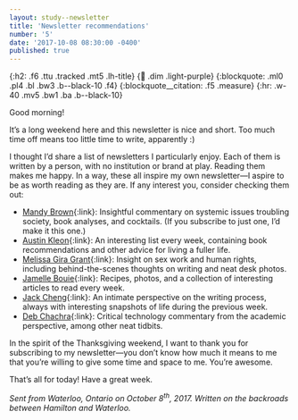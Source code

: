 ```yaml
---
layout: study--newsletter
title: 'Newsletter recommendations'
number: '5'
date: '2017-10-08 08:30:00 -0400'
published: true
---
```


{:h2: .f6 .ttu .tracked .mt5 .lh-title}
{:link: .dim .light-purple}
{:blockquote: .ml0 .pl4 .bl .bw3 .b--black-10 .f4}
{:blockquote__citation: .f5 .measure}
{:hr: .w-40 .mv5 .bw1 .ba .b--black-10}

Good morning!

It’s a long weekend here and this newsletter is nice and short. Too much time off means too little time to write, apparently :)

I thought I’d share a list of newsletters I particularly enjoy. Each of them is written by a person, with no institution or brand at play. Reading them makes me happy. In a way, these all inspire my own newsletter—I aspire to be as worth reading as they are. If any interest you, consider checking them out:

* [Mandy Brown](https://tinyletter.com/aworkinglibrary){:link}: Insightful commentary on systemic issues troubling society, book analyses, and cocktails. (If you subscribe to just one, I’d make it this one.)
* [Austin Kleon](https://austinkleon.com/newsletter/){:link}: An interesting list every week, containing book recommendations and other advice for living a fuller life.
* [Melissa Gira Grant](http://melissagiragrant.com/letters/){:link}: Insight on sex work and human rights, including behind-the-scenes thoughts on writing and neat desk photos.
* [Jamelle Bouie](https://jamellebouie.net/the-newsletter/){:link}: Recipes, photos, and a collection of interesting articles to read every week.
* [Jack Cheng](https://jackcheng.com/sunday/){:link}: An intimate perspective on the writing process, always with interesting snapshots of life during the previous week.
* [Deb Chachra](https://tinyletter.com/metafoundry){:link}: Critical technology commentary from the academic perspective, among other neat tidbits.

In the spirit of the Thanksgiving weekend, I want to thank you for subscribing to my newsletter—you don’t know how much it means to me that you’re willing to give some time and space to me. You’re awesome.

That’s all for today! Have a great week.

*Sent from Waterloo, Ontario on October 8<sup>th</sup>, 2017. Written on the backroads between Hamilton and Waterloo.*
